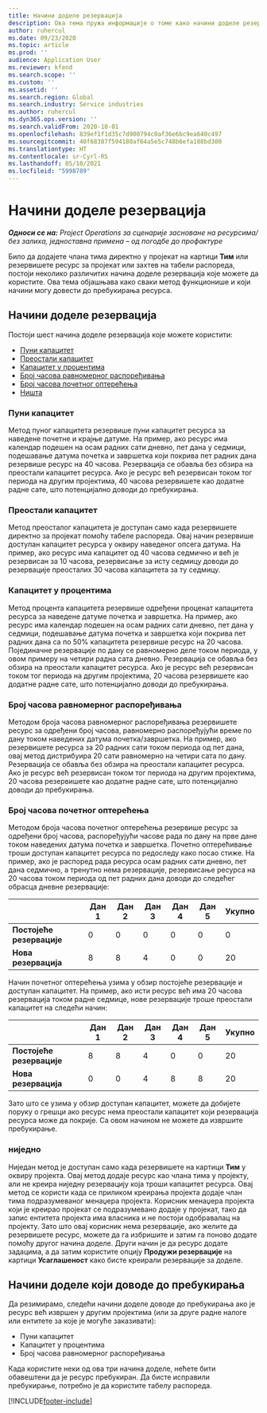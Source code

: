 ```yaml
---
title: Начини доделе резервација
description: Ова тема пружа информације о томе како начини доделе резервација функционишу у услузи Project Operations.
author: ruhercul
ms.date: 09/23/2020
ms.topic: article
ms.prod: ''
audience: Application User
ms.reviewer: kfend
ms.search.scope: ''
ms.custom: ''
ms.assetid: ''
ms.search.region: Global
ms.search.industry: Service industries
ms.author: ruhercul
ms.dyn365.ops.version: ''
ms.search.validFrom: 2020-10-01
ms.openlocfilehash: 839ef1f1d35c7d900794c0af36e6bc9ea640c497
ms.sourcegitcommit: 40f68387f594180af64a5e5c748b6efa188bd300
ms.translationtype: HT
ms.contentlocale: sr-Cyrl-RS
ms.lasthandoff: 05/10/2021
ms.locfileid: "5998789"
---
```

# <a name="booking-allocation-methods"></a>Начини доделе резервација

_**Односи се на:** Project Operations за сценарије засноване на ресурсима/без залиха, једноставна примена – од погодбе до профактуре_

Било да додајете члана тима директно у пројекат на картици **Тим** или резервишете ресурс за пројекат или захтев на табели распореда, постоји неколико различитих начина доделе резервација које можете да користите. Ова тема објашњава како сваки метод функционише и који начини могу довести до пребукирања ресурса.

## <a name="booking-allocation-methods"></a>Начини доделе резервација

Постоји шест начина доделе резервација које можете користити:

- [Пуни капацитет](#full)
- [Преостали капацитет](#remaining)
- [Капацитет у процентима](#percentage)
- [Број часова равномерног распоређивања](#evenly)
- [Број часова почетног оптерећења](#front)
- [Ништа](#none)

### <a name="full-capacity"></a><a name="full"></a>Пуни капацитет 
Метод пуног капацитета резервише пуни капацитет ресурса за наведене почетне и крајње датуме. На пример, ако ресурс има календар подешен на осам радних сати дневно, пет дана у седмици, подешавање датума почетка и завршетка који покрива пет радних дана резервише ресурс на 40 часова. Резервација се обавља без обзира на преостали капацитет ресурса. Ако је ресурс већ резервисан током тог периода на другим пројектима, 40 часова резервишете као додатне радне сате, што потенцијално доводи до пребукирања.

### <a name="remaining-capacity"></a><a name="remaining"></a>Преостали капацитет
Метод преосталог капацитета је доступан само када резервишете директно за пројекат помоћу табеле распореда. Овај начин резервише доступан капацитет ресурса у оквиру наведеног опсега датума. На пример, ако ресурс има капацитет од 40 часова седмично и већ је резервисан за 10 часова, резервисање за исту седмицу доводи до резервације преосталих 30 часова капацитета за ту седмицу.

### <a name="percentage-capacity"></a><a name="percentage"></a>Капацитет у процентима
Метод процента капацитета резервише одређени проценат капацитета ресурса за наведене датуме почетка и завршетка. На пример, ако ресурс има календар подешен на осам радних сати дневно, пет дана у седмици, подешавање датума почетка и завршетка који покрива пет радних дана са по 50% капацитета резервише ресурс на 20 часова. Појединачне резервације по дану се равномерно деле током периода, у овом примеру на четири радна сата дневно. Резервација се обавља без обзира на преостали капацитет ресурса. Ако је ресурс већ резервисан током тог периода на другим пројектима, 20 часова резервишете као додатне радне сате, што потенцијално доводи до пребукирања.

### <a name="evenly-distribute-hours"></a><a name="evenly"></a>Број часова равномерног распоређивања
Методом броја часова равномерног распоређивања резервишете ресурс за одређени број часова, равномерно распоређујући време по дану током наведених датума почетка/завршетка. На пример, ако резервишете ресурса за 20 радних сати током периода од пет дана, овај метод дистрибуира 20 сати равномерно на четири сата по дану. Резервација се обавља без обзира на преостали капацитет ресурса. Ако је ресурс већ резервисан током тог периода на другим пројектима, 20 часова резервишете као додатне радне сате, што потенцијално доводи до пребукирања.

### <a name="front-load-hours"></a><a name="front"></a>Број часова почетног оптерећења
Методом броја часова почетног оптерећења резервише ресурс за одређени број часова, распоређујући часове рада по дану на прве дане током наведених датума почетка и завршетка. Почетно оптерећивање троши доступан капацитет ресурса по редоследу како посао стиже. На пример, ако је распоред рада ресурса осам радних сати дневно, пет дана седмично, а тренутно нема резервације, резервисање ресурса на 20 часова током периода од пет радних дана доводи до следећег обрасца дневне резервације: 

|                           |    Дан 1    |    Дан 2    |    Дан 3    |    Дан 4    |    Дан 5    |    Укупно    |
|---------------------------|-------------|-------------|-------------|-------------|-------------|-------------|
|    **Постојеће   резервације**    |    0        |    0        |    0        |    0        |    0        |    0        |
|    **Нова   резервација**          |    8        |    8        |    4        |    0        |    0        |    20       |

Начин почетног оптерећења узима у обзир постојеће резервације и доступан капацитет. На пример, ако исти ресурс већ има 20 часова резервација током радне седмице, нове резервације троше преостали капацитет на следећи начин:

|                     | Дан 1 | Дан 2 | Дан 3 | Дан 4 | Дан 5 | Укупно |
|---------------------|-------|-------|-------|-------|-------|-------|
| **Постојеће   резервације** | 8     | 8     | 4     | 0     | 0     | 20    |
| **Нова   резервација**       | 0     | 0     | 4     | 8     | 8     | 20    |

Зато што се узима у обзир доступан капацитет, можете да добијете поруку о грешци ако ресурс нема преостали капацитет који резервација ресурса може да покрије. Са овом начином не можете да извршите пребукирање.

### <a name="none"></a><a name="none"></a>ниједно
Ниједан метод је доступан само када резервишете на картици **Тим** у оквиру пројекта. Овај метод додаје ресурс као члана тима у пројекту, али не креира ниједну резервацију која троши капацитет ресурса. Овај метод се користи када се приликом креирања пројекта додаје члан тима подразумеваног менаџера пројекта. Корисник менаџера пројекта који је креирао пројекат се подразумевано додаје у пројекат, тако да запис ентитета пројекта има власника и не постоји одобравалац на пројекту. Зато што овај корисник нема резервације, ако желите да резервишете ресурс, можете да га избришите и затим га поново додате помоћу другог начина доделе. Други начин је да ресурс додате задацима, а да затим користите опцију **Продужи резервације** на картици **Усаглашеност** како бисте креирали резервације за доделе.

## <a name="allocation-methods-that-lead-to-overbooking"></a>Начини доделе који доводе до пребукирања
Да резимирамо, следећи начини доделе доводе до пребукирања ако је ресурс већ извршен у другим пројектима (или за друге радне налоге или ентитете за које је могуће заказивати):

- Пуни капацитет
- Капацитет у процентима
- Број часова равномерног распоређивања

Када користите неки од ова три начина доделе, нећете бити обавештени да је ресурс пребукиран. Да бисте исправили пребукирање, потребно је да користите табелу распореда.


[!INCLUDE[footer-include](../includes/footer-banner.md)]